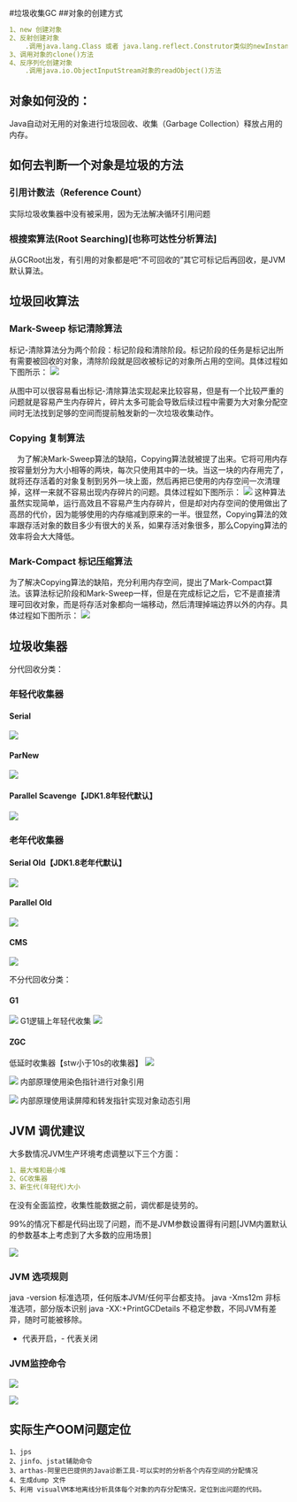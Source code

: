 #垃圾收集GC
##对象的创建方式
```yaml
1、new 创建对象
2、反射创建对象
    .调用java.lang.Class 或者 java.lang.reflect.Construtor类似的newInstance()实例方法
3、调用对象的clone()方法
4、反序列化创建对象
    .调用java.io.ObjectInputStream对象的readObject()方法
```

## 对象如何没的：
Java自动对无用的对象进行垃圾回收、收集（Garbage Collection）释放占用的内存。

## 如何去判断一个对象是垃圾的方法
### 引用计数法（Reference Count）
实际垃圾收集器中没有被采用，因为无法解决循环引用问题

### 根搜索算法(Root Searching)[也称可达性分析算法]
从GCRoot出发，有引用的对象都是吧“不可回收的”其它可标记后再回收，是JVM默认算法。

## 垃圾回收算法
### Mark-Sweep 标记清除算法
标记-清除算法分为两个阶段：标记阶段和清除阶段。标记阶段的任务是标记出所有需要被回收的对象，清除阶段就是回收被标记的对象所占用的空间。具体过程如下图所示：
![](../../images/jvm-gc-mark-sweep.png)

从图中可以很容易看出标记-清除算法实现起来比较容易，但是有一个比较严重的问题就是容易产生内存碎片，碎片太多可能会导致后续过程中需要为大对象分配空间时无法找到足够的空间而提前触发新的一次垃圾收集动作。
### Copying 复制算法
　为了解决Mark-Sweep算法的缺陷，Copying算法就被提了出来。它将可用内存按容量划分为大小相等的两块，每次只使用其中的一块。当这一块的内存用完了，就将还存活着的对象复制到另外一块上面，然后再把已使用的内存空间一次清理掉，这样一来就不容易出现内存碎片的问题。具体过程如下图所示：
![](../../images/jvm-gc-copy.png)
这种算法虽然实现简单，运行高效且不容易产生内存碎片，但是却对内存空间的使用做出了高昂的代价，因为能够使用的内存缩减到原来的一半。很显然，Copying算法的效率跟存活对象的数目多少有很大的关系，如果存活对象很多，那么Copying算法的效率将会大大降低。
### Mark-Compact 标记压缩算法
为了解决Copying算法的缺陷，充分利用内存空间，提出了Mark-Compact算法。该算法标记阶段和Mark-Sweep一样，但是在完成标记之后，它不是直接清理可回收对象，而是将存活对象都向一端移动，然后清理掉端边界以外的内存。具体过程如下图所示：
![](../../images/jvm-gc-mark-compact.png)

## 垃圾收集器
分代回收分类：
### 年轻代收集器
#### Serial 
![](../../images/jvm-gc-serial.png)
#### ParNew
![](../../images/jvm-gc-parnew.png)
#### Parallel Scavenge【JDK1.8年轻代默认】
![](../../images/jvm-gc-parallel%20scavenge.png)
### 老年代收集器
#### Serial Old【JDK1.8老年代默认】
![](../../images/jvm-gc-serial%20old.png)
#### Parallel Old
![](../../images/jvm-gc-parallel%20old.png)
#### CMS
![](../../images/jvm-gc-cms.png)

不分代回收分类：
#### G1
![](../../images/jvm-gc-G1.png)
G1逻辑上年轻代收集
![](../../images/jvm-gc-G1-MGC.png)

#### ZGC 
低延时收集器【stw小于10s的收集器】
![](../../images/jvm-gc-低延迟收集器.png)

![](../../images/jvm-gc-ZGC.png)
内部原理使用染色指针进行对象引用

![](../../images/jvm-gc-Shenandoah.png)
内部原理使用读屏障和转发指针实现对象动态引用

## JVM 调优建议
大多数情况JVM生产环境考虑调整以下三个方面：
```yaml
1、最大堆和最小堆
2、GC收集器
3、新生代(年轻代)大小
```
在没有全面监控，收集性能数据之前，调优都是徒劳的。

99%的情况下都是代码出现了问题，而不是JVM参数设置得有问题[JVM内置默认的参数基本上考虑到了大多数的应用场景]

![](../../images/jvm-gc-optimize.png)

### JVM 选项规则
java -version 标准选项，任何版本JVM/任何平台都支持。
java -Xms12m 非标准选项，部分版本识别
java -XX:+PrintGCDetails 不稳定参数，不同JVM有差异，随时可能被移除。

+ 代表开启，- 代表关闭

### JVM监控命令
![](../../images/jvm-gc-monitor-command.png)

![](../../images/jvm-gc-jstat-param.png)

## 实际生产OOM问题定位
    1、jps
    2、jinfo、jstat辅助命令
    3、arthas-阿里巴巴提供的Java诊断工具-可以实时的分析各个内存空间的分配情况
    4、生成dump 文件
    5、利用 visualVM本地离线分析具体每个对象的内存分配情况，定位到出问题的代码。





































 